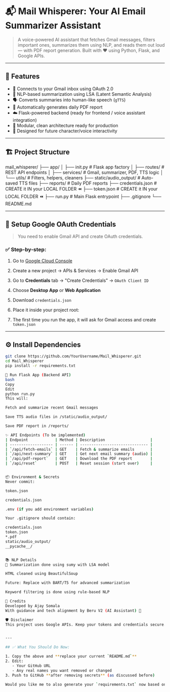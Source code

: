 # 📬 Mail Whisperer: Your AI Email Summarizer Assistant

> A voice-powered AI assistant that fetches Gmail messages, filters important ones, summarizes them using NLP, and reads them out loud — with PDF report generation. Built with ❤️ using Python, Flask, and Google APIs.

---

## 🚀 Features

- 🔐 Connects to your Gmail inbox using OAuth 2.0
- 🧠 NLP-based summarization using LSA (Latent Semantic Analysis)
- 🗣️ Converts summaries into human-like speech (`gTTS`)
- 📄 Automatically generates daily PDF report
- ☁️ Flask-powered backend (ready for frontend / voice assistant integration)
- 🎯 Modular, clean architecture ready for production
- 🧩 Designed for future character/voice interactivity

---

## 🏗️ Project Structure

mail_whisperer/
├── app/
│ ├── init.py # Flask app factory
│ ├── routes/ # REST API endpoints
│ ├── services/ # Gmail, summarizer, PDF, TTS logic
│ └── utils/ # Filters, helpers, cleaners
├── static/audio_output/ # Auto-saved TTS files
├── reports/ # Daily PDF reports
├── credentials.json # CREATE it IN your LOCAL FOLDER ⏪
├── token.json # CREATE it IN your LOCAL FOLDER ⏪
├── run.py # Main Flask entrypoint
├── .gitignore
└── README.md


---

## 🔐 Setup Google OAuth Credentials

> You need to enable Gmail API and create OAuth credentials.

### ✅ Step-by-step:

1. Go to [Google Cloud Console](https://console.cloud.google.com/)
2. Create a new project → APIs & Services → Enable Gmail API
3. Go to **Credentials** tab → "Create Credentials" → `OAuth Client ID`
4. Choose **Desktop App** or **Web Application**
5. Download `credentials.json`
6. Place it inside your project root:

7. The first time you run the app, it will ask for Gmail access and create `token.json`

---

## ⚙️ Install Dependencies

```bash
git clone https://github.com/YourUsername/Mail_Whisperer.git
cd Mail_Whisperer
pip install -r requirements.txt

🧠 Run Flask App (Backend API)
bash
Copy
Edit
python run.py
This will:

Fetch and summarize recent Gmail messages

Save TTS audio files in /static/audio_output/

Save PDF report in /reports/

✨ API Endpoints (To be implemented)
| Endpoint            | Method | Description                    |
| ------------------- | ------ | ------------------------------ |
| `/api/fetch-emails` | GET    | Fetch & summarize emails       |
| `/api/next-summary` | GET    | Get next email summary (audio) |
| `/api/pdf-report`   | GET    | Download the PDF report        |
| `/api/reset`        | POST   | Reset session (start over)     |


📦 Environment & Secrets
Never commit:

token.json

credentials.json

.env (if you add environment variables)

Your .gitignore should contain:

credentials.json
token.json
*.pdf
static/audio_output/
__pycache__/


📚 NLP Details
📄 Summarization done using sumy with LSA model

HTML cleaned using BeautifulSoup

Future: Replace with BART/T5 for advanced summarization

Keyword filtering is done using rule-based NLP

🧠 Credits
Developed by Ajay Somala
With guidance and tech alignment by Beru V2 (AI Assistant) 🦾

🛡️ Disclaimer
This project uses Google APIs. Keep your tokens and credentials secure. Do not upload sensitive files to GitHub or share them publicly.


---

## ✅ What You Should Do Now:

1. Copy the above and **replace your current `README.md`**
2. Edit:
   - Your GitHub URL
   - Any real names you want removed or changed
3. Push to GitHub **after removing secrets** (as discussed before)

Would you like me to also generate your `requirements.txt` now based on this setup?
